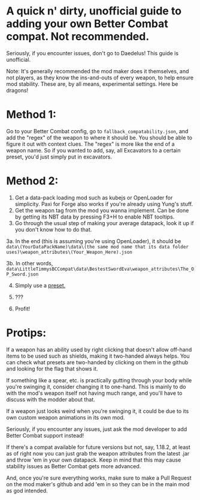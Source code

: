 # A quick n' dirty, unofficial guide to adding your own Better Combat compat. Not recommended.
Seriously, if you encounter issues, don't go to Daedelus! This guide is unofficial.

Note: It's generally recommended the mod maker does it themselves, and not players, as they know the ins-and-outs of every weapon, to help ensure mod stability. These are, by all means, experimental settings. Here be dragons!

# Method 1:
Go to your Better Combat config, go to ```fallback_compatability.json```, and add the "regex" of the weapon to where it should be. You should be able to figure it out with context clues.
The "regex" is more like the end of a weapon name. So if you wanted to add, say, all Excavators to a certain preset, you'd just simply put in excavators.


# Method 2:
1. Get a data-pack loading mod such as kubejs or OpenLoader for simplicity. Paxi for Forge also works if you're already using Yung's stuff.
2. Get the weapon tag from the mod you wanna implement. Can be done by getting its NBT data by pressing F3+H to enable NBT tooltips.
3. Go through the usual step of making your average datapack, look it up if you don't know how to do that.

3a. In the end (this is assuming you're using OpenLoader), it should be ```data\(YourDataPackName)\data\(the same mod name that its data folder uses)\weapon_attributes\(Your_Weapon_Here).json```

3b. In other words, ```data\LittleTimmysBCCompat\data\BestestSwordEva\weapon_attributes\The_OP_Sword.json```

4. Simply use a [preset.](https://github.com/ZsoltMolnarrr/BetterCombat/blob/1.19.X/README.md#using-a-preset)

5. ???
6. Profit!


# Protips:
If a weapon has an ability used by right clicking that doesn't allow off-hand items to be used such as shields, making it two-handed always helps. You can check what presets are two-handed by clicking on them in the github and looking for the flag that shows it. 

If something like a spear, etc. is practically gutting through your body while you're swinging it, consider changing it to one-hand. This is mainly to do with the mod's weapon itself not having much range, and you'll have to discuss with the modder about that.

If a weapon just looks weird when you're swinging it, it could be due to its own custom weapon animations in its own mod.

Seriously, if you encounter any issues, just ask the mod developer to add Better Combat support instead!

If there's a compat available for future versions but not, say, 1.18.2, at least as of right now you can just grab the weapon attributes from the latest .jar and throw 'em in your own datapack. Keep in mind that this may cause stability issues as Better Combat gets more advanced.

And, once you're sure everything works, make sure to make a Pull Request on the mod maker's github and add 'em in so they can be in the main mod as god intended.
